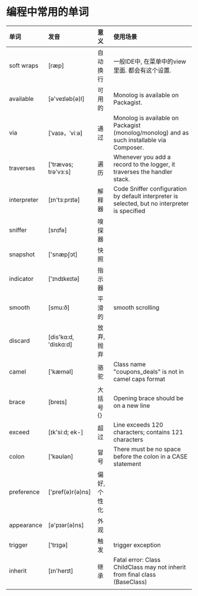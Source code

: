# 编程中常用的单词


| 单词         | 发音                  | 意义        | 使用场景                                                                                         |
|:------------|:---------------------|:-----------|:-----------------------------------------------------------------------------------------------|
| soft wraps  | [ræp]                | 自动换行     | 一般IDE中, 在菜单中的view里面. 都会有这个设置.                                                        |
| available   | [ə'veɪləb(ə)l]       | 可用的      | Monolog is available on Packagist.                                                             |
| via         | [ˈvaɪə，ˈviːə]       | 通过        | Monolog is available on Packagist (monolog/monolog) and as such installable via Composer.      |
| traverses   | ['trævəs; trə'vɜːs]  | 遍历        | Whenever you add a record to the logger, it traverses the handler stack.                       |
| interpreter | [ɪn'tɜːprɪtə]        | 解释器      | Code Sniffer configuration by default interpreter is selected, but no interpreter is specified |
| sniffer     | [snɪfə]              | 嗅探器      |                                                                                                |
| snapshot    | ['snæpʃɔt]           | 快照        |                                                                                                |
| indicator   | ['ɪndɪkeɪtə]         | 指示器      |                                                                                                |
| smooth      | [smu:ð]              | 平滑的      | smooth scrolling                                                                               |
| discard     | [dis'kɑ:d, 'diskɑ:d] | 放弃, 抛弃   |                                                                                                |
| camel       | ['kæməl]             | 骆驼        | Class name "coupons_deals" is not in camel caps format                                         |
| brace       | [breɪs]              | 大括号{}    | Opening brace should be on a new line                                                          |
| exceed      | [ɪk'siːd; ek-]       | 超过        | Line exceeds 120 characters; contains 121 characters                                           |
| colon       | ['kəʊlən]            | 冒号        | There must be no space before the colon in a CASE statement                                    |
| preference  | ['pref(ə)r(ə)ns]     | 偏好, 个性化 |                                                                                                |
| appearance  | [ə'pɪər(ə)ns]        | 外观        |                                                                                                |
| trigger     | ['trɪgə]             | 触发        | trigger exception                                                                              |
| inherit     | [ɪn'herɪt]           | 继承        | Fatal error: Class ChildClass may not inherit from final class (BaseClass)                     |
|             |                      |            |                                                                                                |


